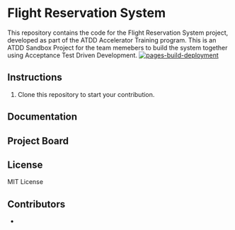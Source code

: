 # Flight Reservation System
This repository contains the code for the Flight Reservation System project, developed as part of the ATDD Accelerator Training program. This is an ATDD Sandbox Project for the team memebers to build the system together using Acceptance Test Driven Development.
[![pages-build-deployment](https://github.com/ArkCase/atdd-flight-reserve/actions/workflows/pages/pages-build-deployment/badge.svg?branch=main)](https://github.com/ArkCase/atdd-flight-reserve/actions/workflows/pages/pages-build-deployment)

## Instructions
1. Clone this repository to start your contribution.

## Documentation
## Project Board
## License
MIT License
## Contributors
* 
